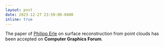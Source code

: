 ```yaml
---
layout: post
date: 2023-12-27 23:59:00-0400
inline: true
---
```


The paper of [Philipp Erle](https://www.cg.tuwien.ac.at/staff/PhilippErler) on surface reconstruction from point clouds has been accepted on **Computer Graphics Forum**.
